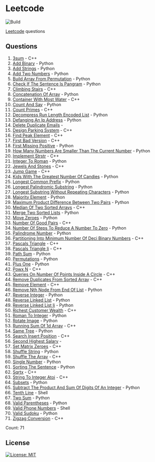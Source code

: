 # Leetcode

![Build](https://github.com/Zeyu-Li/leetcode/workflows/Generate%20MD/badge.svg)

[Leetcode](https://leetcode.com/) questions



## Questions 
 1. [3sum](https://leetcode.com/problems/3sum) - C++ 
 2. [Add Binary](https://leetcode.com/problems/add-binary) - Python 
 3. [Add Strings](https://leetcode.com/problems/add-strings) - Python 
 4. [Add Two Numbers](https://leetcode.com/problems/add-two-numbers) - Python 
 5. [Build Array From Permutation](https://leetcode.com/problems/build-array-from-permutation) - Python 
 6. [Check If The Sentence Is Pangram](https://leetcode.com/problems/check-if-the-sentence-is-pangram) - Python 
 7. [Climbing Stairs](https://leetcode.com/problems/climbing-stairs) - C++ 
 8. [Concatenation Of Array](https://leetcode.com/problems/concatenation-of-array) - Python 
 9. [Container With Most Water](https://leetcode.com/problems/container-with-most-water) - C++ 
 10. [Count And Say](https://leetcode.com/problems/count-and-say) - Python 
 11. [Count Primes](https://leetcode.com/problems/count-primes) - C++ 
 12. [Decompress Run Length Encoded List](https://leetcode.com/problems/decompress-run-length-encoded-list) - Python 
 13. [Defanging An Ip Address](https://leetcode.com/problems/defanging-an-ip-address) - Python 
 14. [Delete Duplicate Emails](https://leetcode.com/problems/delete-duplicate-emails) -  
 15. [Design Parking System](https://leetcode.com/problems/design-parking-system) - C++ 
 16. [Find Peak Element](https://leetcode.com/problems/find-peak-element) - C++ 
 17. [First Bad Version](https://leetcode.com/problems/first-bad-version) - C++ 
 18. [First Missing Positive](https://leetcode.com/problems/first-missing-positive) - Python 
 19. [How Many Numbers Are Smaller Than The Current Number](https://leetcode.com/problems/how-many-numbers-are-smaller-than-the-current-number) - Python 
 20. [Implement Strstr](https://leetcode.com/problems/implement-strstr) - C++ 
 21. [Integer To Roman](https://leetcode.com/problems/integer-to-roman) - Python 
 22. [Jewels And Stones](https://leetcode.com/problems/jewels-and-stones) - C++ 
 23. [Jump Game](https://leetcode.com/problems/jump-game) - C++ 
 24. [Kids With The Greatest Number Of Candies](https://leetcode.com/problems/kids-with-the-greatest-number-of-candies) - Python 
 25. [Longest Common Prefix](https://leetcode.com/problems/longest-common-prefix) - Python 
 26. [Longest Palindromic Substring](https://leetcode.com/problems/longest-palindromic-substring) - Python 
 27. [Longest Substring Without Repeating Characters](https://leetcode.com/problems/longest-substring-without-repeating-characters) - Python 
 28. [Majority Element](https://leetcode.com/problems/majority-element) - Python 
 29. [Maximum Product Difference Between Two Pairs](https://leetcode.com/problems/maximum-product-difference-between-two-pairs) - Python 
 30. [Median Of Two Sorted Arrays](https://leetcode.com/problems/median-of-two-sorted-arrays) - C++ 
 31. [Merge Two Sorted Lists](https://leetcode.com/problems/merge-two-sorted-lists) - Python 
 32. [Move Zeroes](https://leetcode.com/problems/move-zeroes) - Python 
 33. [Number Of Good Pairs](https://leetcode.com/problems/number-of-good-pairs) - C++ 
 34. [Number Of Steps To Reduce A Number To Zero](https://leetcode.com/problems/number-of-steps-to-reduce-a-number-to-zero) - Python 
 35. [Palindrome Number](https://leetcode.com/problems/palindrome-number) - Python 
 36. [Partitioning Into Minimum Number Of Deci Binary Numbers](https://leetcode.com/problems/partitioning-into-minimum-number-of-deci-binary-numbers) - C++ 
 37. [Pascals Triangle](https://leetcode.com/problems/pascals-triangle) - C++ 
 38. [Pascals Triangle Ii](https://leetcode.com/problems/pascals-triangle-ii) - C++ 
 39. [Path Sum](https://leetcode.com/problems/path-sum) - Python 
 40. [Permutations](https://leetcode.com/problems/permutations) - Python 
 41. [Plus One](https://leetcode.com/problems/plus-one) - Python 
 42. [Powx N](https://leetcode.com/problems/powx-n) - C++ 
 43. [Queries On Number Of Points Inside A Circle](https://leetcode.com/problems/queries-on-number-of-points-inside-a-circle) - C++ 
 44. [Remove Duplicates From Sorted Array](https://leetcode.com/problems/remove-duplicates-from-sorted-array) - C++ 
 45. [Remove Element](https://leetcode.com/problems/remove-element) - C++ 
 46. [Remove Nth Node From End Of List](https://leetcode.com/problems/remove-nth-node-from-end-of-list) - Python 
 47. [Reverse Integer](https://leetcode.com/problems/reverse-integer) - Python 
 48. [Reverse Linked List](https://leetcode.com/problems/reverse-linked-list) - Python 
 49. [Reverse Linked List Ii](https://leetcode.com/problems/reverse-linked-list-ii) - Python 
 50. [Richest Customer Wealth](https://leetcode.com/problems/richest-customer-wealth) - C++ 
 51. [Roman To Integer](https://leetcode.com/problems/roman-to-integer) - Python 
 52. [Rotate Image](https://leetcode.com/problems/rotate-image) - Python 
 53. [Running Sum Of 1d Array](https://leetcode.com/problems/running-sum-of-1d-array) - C++ 
 54. [Same Tree](https://leetcode.com/problems/same-tree) - Python 
 55. [Search Insert Position](https://leetcode.com/problems/search-insert-position) - C++ 
 56. [Second Highest Salary](https://leetcode.com/problems/second-highest-salary) -  
 57. [Set Matrix Zeroes](https://leetcode.com/problems/set-matrix-zeroes) - C++ 
 58. [Shuffle String](https://leetcode.com/problems/shuffle-string) - Python 
 59. [Shuffle The Array](https://leetcode.com/problems/shuffle-the-array) - C++ 
 60. [Single Number](https://leetcode.com/problems/single-number) - Python 
 61. [Sorting The Sentence](https://leetcode.com/problems/sorting-the-sentence) - Python 
 62. [Sqrtx](https://leetcode.com/problems/sqrtx) - C++ 
 63. [String To Integer Atoi](https://leetcode.com/problems/string-to-integer-atoi) - C++ 
 64. [Subsets](https://leetcode.com/problems/subsets) - Python 
 65. [Subtract The Product And Sum Of Digits Of An Integer](https://leetcode.com/problems/subtract-the-product-and-sum-of-digits-of-an-integer) - Python 
 66. [Tenth Line](https://leetcode.com/problems/tenth-line) - Shell 
 67. [Two Sum](https://leetcode.com/problems/two-sum) - Python 
 68. [Valid Parentheses](https://leetcode.com/problems/valid-parentheses) - Python 
 69. [Valid Phone Numbers](https://leetcode.com/problems/valid-phone-numbers) - Shell 
 70. [Valid Sudoku](https://leetcode.com/problems/valid-sudoku) - Python 
 71. [Zigzag Conversion](https://leetcode.com/problems/zigzag-conversion) - C++ 

Count: 71


## License

[![License: MIT](https://img.shields.io/badge/License-MIT-blue.svg)](https://opensource.org/licenses/MIT)